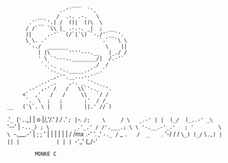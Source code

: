                          ___
                     .-'`     `'.
              __    /  .-. .-.   \
           .'`__`'.| /  ()|  ()\  \
          / /`   `\\ |_ .-.-. _|  ;  __
          ||     .-'`  (/`|`\) `-./'`__`'.
          \ \. .'                 `.`  `\ \
           `-./  _______            \    ||
              | |\      ''''---.__   |_./ /
              ' \ `'---..________/|  /.-'`
               `.`._            _/  /
                 `-._'-._____.-' _.`
                  _,-''.__...--'`
              _.-'_.    ,-. _ `'-._
           .-' ,-' /   /   \\`'-._ `'.
         <`  ,'   /   /     \\    / /
          `.  \  ;   ;       ;'  / /_
    __   (`\`. \ |   |       ||.' // )
 .'`_ `\(`'.`.\_\|   |    o  |/_,'/.' )
/ .' `; |`-._ ` /;    \     / \   _.-'
| |  (_/  (_..-' _\    `'--' | `-.._)
; \        _.'_.' / /'.___.; \
 \ '-.__.-'_.'   ; '        \ \
  `-.,__.-'      | ;         ; '
                 | |         | |
                 | |         / /mx
               .-' '.      ,' `-._
             /`    _ `.   /  _    `.
            '-/ / / `\_) (_/` \  .`,)
             | || |            | | |
             `-'\_'            (_/-'
             
             
             MONKE C

